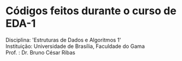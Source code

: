# Códigos feitos durante o curso de EDA-1
Disciplina: 'Estruturas de Dados e Algoritmos 1'  
Instituição: Universidade de Brasília, Faculdade do Gama  
Prof. : Dr. Bruno César Ribas  
